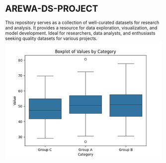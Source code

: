 # AREWA-DS-PROJECT
This repository serves as a collection of well-curated datasets for research and analysis. It provides a resource for data exploration, visualization, and model development. Ideal for researchers, data analysts, and enthusiasts seeking quality datasets for various projects.
![Figure 2](images/Figure_2.png)
